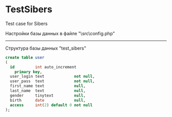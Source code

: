 # TestSibers
Test case for Sibers

Настройки базы данных в файле "\src\config.php"

---------------------
Структура базы данных "test_sibers"

```SQL
create table user
(
  id         int auto_increment
    primary key,
  user_login text             not null,
  user_pass  text             not null,
  first_name text             null,
  last_name  text             null,
  gender     tinytext         null,
  birth      date             null,
  access     int(2) default 0 not null
);
```
